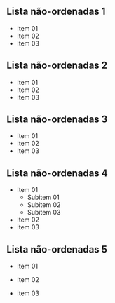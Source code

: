 ## Lista não-ordenadas 1

 * Item 01
 * Item 02
 * Item 03

## Lista não-ordenadas 2

 - Item 01
 - Item 02
 - Item 03

## Lista não-ordenadas 3

 + Item 01
 + Item 02
 + Item 03

## Lista não-ordenadas 4

* Item 01
  - Subitem 01
  + Subitem 02
  * Subitem 03
* Item 02
* Item 03

## Lista não-ordenadas 5

* Item 01

* Item 02

* Item 03
